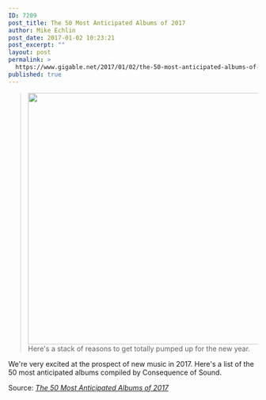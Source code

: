 ```yaml
---
ID: 7209
post_title: The 50 Most Anticipated Albums of 2017
author: Mike Echlin
post_date: 2017-01-02 10:23:21
post_excerpt: ""
layout: post
permalink: >
  https://www.gigable.net/2017/01/02/the-50-most-anticipated-albums-of-2017/
published: true
---
```

<blockquote><a href="http://consequenceofsound.net/2016/12/the-50-most-anticipated-albums-of-2017/"><img class="post-img alignleft" src="https://gigable.net/wp-content/uploads/2017/01/anticipated-albums-2017-v2.png" width="807" height="508" /></a>Here's a stack of reasons to get totally pumped up for the new year.</blockquote>
We're very excited at the prospect of new music in 2017. Here's a list of the 50 most anticipated albums compiled by Consequence of Sound.

Source: <em><a href="http://consequenceofsound.net/2016/12/the-50-most-anticipated-albums-of-2017/">The 50 Most Anticipated Albums of 2017</a></em>